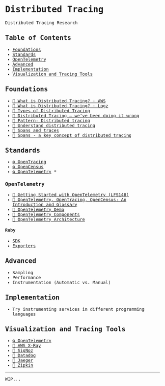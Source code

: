 <samp>

# Distributed Tracing

Distributed Tracing Research

## Table of Contents
* [Foundations](#foundations)
* [Standards](#standards)
 * [OpenTelemetry](#opentelemetry)
* [Advanced](#advanced)
* [Implementation](#implementation)
* [Visualization and Tracing Tools](#visualization-and-tracing-tools)

## Foundations
* [📝 What is Distributed Tracing? - AWS](https://aws.amazon.com/what-is/distributed-tracing/)
* [📝 What is Distributed Tracing? - Logz](https://docs.logz.io/docs/user-guide/distributed-tracing/tracing-overview/what-tracing/)
* [📝 Types of Distributed Tracing](https://edgedelta.com/company/blog/what-is-distributed-tracing#:~:text=impacting%20system%20performance.-,Types%20of%20Distributed%20Tracing,-Distributed%20tracing%20allows)
* [📝 Distributed Tracing — we’ve been doing it wrong](https://copyconstruct.medium.com/distributed-tracing-weve-been-doing-it-wrong-39fc92a857df)
* [📝 Pattern: Distributed tracing](https://microservices.io/patterns/observability/distributed-tracing.html)
* [📝 Understand distributed tracing](https://docs.lightstep.com/docs/understand-distributed-tracing)
* [📝 Spans and traces](https://docs.lightstep.com/docs/understand-distributed-tracing#spans-and-traces)
* [📝 Spans - a key concept of distributed tracing](https://signoz.io/blog/distributed-tracing-span/)

## Standards
* [⚙️ OpenTracing](https://opentracing.io/)
* [⚙️ OpenCensus](https://opencensus.io/)
* [⚙️ OpenTelemetry](https://opentelemetry.io/) *
  
### OpenTelemetry
* [📝 Getting Started with OpenTelemetry (LFS148)](https://training.linuxfoundation.org/training/getting-started-with-opentelemetry-lfs148/?__hstc=60185074.a4cbd9471e49dd20a7fef30f9028a29d.1738592429342.1738592429342.1740109617590.2&__hssc=60185074.1.1740109617590&__hsfp=346844786)
* [📝 OpenTelemetry, OpenTracing, OpenCensus: An Introduction and Glossary](https://medium.com/honeycombio/opentelemetry-opentracing-opencensus-an-introduction-and-glossary-honeycomb-4fa5ae9534d)
* [📝 OpenTelemetry Demo](https://opentelemetry.io/ecosystem/demo/)
* [📝 OpenTelemetry Components](https://opentelemetry.io/docs/concepts/components/)
* [📝 OpenTelemetry Architecture](https://opentelemetry.io/docs/collector/architecture/)

#### Ruby
* [SDK](https://opentelemetry.io/docs/languages/ruby/)
* [Exporters](https://opentelemetry.io/ecosystem/registry/?component=exporter&language=ruby)

#### 

## Advanced
* Sampling
* Performance
* Instrumentation (Automatic vs. Manual)

## Implementation
* Try instrumenting services in different programming languages

## Visualization and Tracing Tools
* [⚙️ OpenTelemetry](https://opentelemetry.io/)
* [🔭 AWS X-Ray](https://aws.amazon.com/xray/)
* [🔭 SigNoz](https://signoz.io/distributed-tracing/)
* [🔭 Datadog](https://www.datadoghq.com/product/apm/#code-level-tracing)
* [🔭 Jaeger](https://www.jaegertracing.io/)
* [🔭 Zipkin](https://zipkin.io/)

***
WIP...

</samp>
